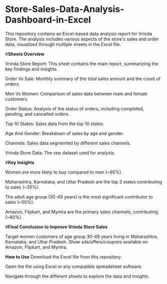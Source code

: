 # Store-Sales-Data-Analysis-Dashboard-in-Excel

This repository contains an Excel-based data analysis report for Vrinda Store. The analysis includes various aspects of the store's sales and order data, visualized through multiple sheets in the Excel file.


#**Sheets Overview**

Vrinda Store Report: This sheet contains the main report, summarizing the key findings and insights.

Order Vs Sale: Monthly summary of the total sales amount and the count of orders.

Men Vs Women: Comparison of sales data between male and female customers.

Order Status: Analysis of the status of orders, including completed, pending, and cancelled orders.

Top 10 States: Sales data from the top 10 states.

Age And Gender: Breakdown of sales by age and gender.

Channels: Sales data segmented by different sales channels.

Vrinda Store Data: The raw dataset used for analysis.



#**Key Insights**

Women are more likely to buy compared to men (~65%).

Maharashtra, Karnataka, and Uttar Pradesh are the top 3 states contributing to sales (~35%).

The adult age group (30-49 years) is the most significant contributor to sales (~50%).

Amazon, Flipkart, and Myntra are the primary sales channels, contributing (~80%).


#**Final Conclusion to Improve Vrinda Store Sales**

Target women customers of age group 30-49 years living in Maharashtra, Karnataka, and Uttar Pradesh.
Show ads/offers/coupons available on Amazon, Flipkart, and Myntra.


**How to Use**
Download the Excel file from this repository.

Open the file using Excel or any compatible spreadsheet software.

Navigate through the different sheets to explore the data and insights.

